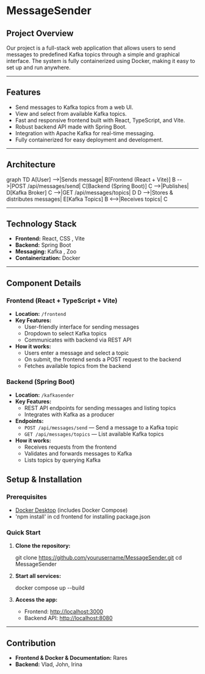 # MessageSender

## Project Overview

Our project is a full-stack web application that allows users to send messages to predefined Kafka topics through a simple and graphical interface. The system is fully containerized using Docker, making it easy to set up and run anywhere.

---

## Features

- Send messages to Kafka topics from a web UI.
- View and select from available Kafka topics.
- Fast and responsive frontend built with React, TypeScript, and Vite.
- Robust backend API made with Spring Boot.
- Integration with Apache Kafka for real-time messaging.
- Fully containerized for easy deployment and development.

---

## Architecture

graph TD
  A[User] -->|Sends message| B[Frontend (React + Vite)]
  B -->|POST /api/messages/send| C[Backend (Spring Boot)]
  C -->|Publishes| D[Kafka Broker]
  C -->|GET /api/messages/topics| D
  D -->|Stores & distributes messages| E[Kafka Topics]
  B <-->|Receives topics| C

---

## Technology Stack

- **Frontend:** React, CSS , Vite
- **Backend:** Spring Boot
- **Messaging:** Kafka , Zoo
- **Containerization:** Docker

---

## Component Details

### Frontend (React + TypeScript + Vite)
- **Location:** `/frontend`
- **Key Features:**
  - User-friendly interface for sending messages
  - Dropdown to select Kafka topics
  - Communicates with backend via REST API
- **How it works:**
  - Users enter a message and select a topic
  - On submit, the frontend sends a POST request to the backend
  - Fetches available topics from the backend

### Backend (Spring Boot)
- **Location:** `/kafkasender`
- **Key Features:**
  - REST API endpoints for sending messages and listing topics
  - Integrates with Kafka as a producer
- **Endpoints:**
  - `POST /api/messages/send` — Send a message to a Kafka topic
  - `GET /api/messages/topics` — List available Kafka topics
- **How it works:**
  - Receives requests from the frontend
  - Validates and forwards messages to Kafka
  - Lists topics by querying Kafka


## Setup & Installation

### Prerequisites
- [Docker Desktop](https://www.docker.com/products/docker-desktop/) (includes Docker Compose)
- 'npm install' in cd frontend for installing package.json

### Quick Start
1. **Clone the repository:**
   
   git clone https://github.com/yourusername/MessageSender.git
   cd MessageSender
  
2. **Start all services:**
   
   docker compose up --build
  
3. **Access the app:**
   - Frontend: [http://localhost:3000](http://localhost:3000)
   - Backend API: [http://localhost:8080](http://localhost:8080)

---

## Contribution

- **Frontend & Docker & Documentation:** Rares
- **Backend:** Vlad, John, Irina
